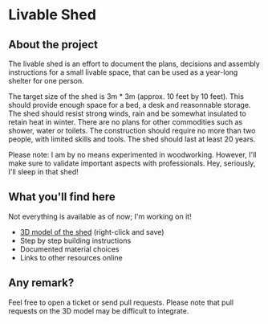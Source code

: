 # Livable Shed

## About the project

The livable shed is an effort to document the plans, decisions and assembly instructions for a small livable space, that can be used as a year-long shelter for one person.

The target size of the shed is 3m * 3m (approx. 10 feet by 10 feet). This should provide enough space for a bed, a desk and reasonnable storage. The shed should resist strong winds, rain and be somewhat insulated to retain heat in winter. There are no plans for other commodities such as shower, water or toilets. The construction should require no more than two people, with limited skills and tools. The shed should last at least 20 years.

Please note: I am by no means experimented in woodworking. However, I'll make sure to validate important aspects with professionals. Hey, seriously, I'll sleep in that shed!

## What you'll find here

Not everything is available as of now; I'm working on it!

- [3D model of the shed](https://github.com/aspyct/livable-shed/raw/master/README.md) (right-click and save)
- Step by step building instructions
- Documented material choices
- Links to other resources online

## Any remark?

Feel free to open a ticket or send pull requests. Please note that pull requests on the 3D model may be difficult to integrate.
